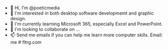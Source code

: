 - 👋 Hi, I'm @poeticmedia
- 👀 I'm interested in both desktop software developmemt and graphic design.
- 🌱 I'm currently learning Microsoft 365, especially Excel and PowerPoint.
- 💞️ I'm looking to collaborate on ...
- 📫 Send me emails if you can help me learn more computer skills. Email: me # fltrg.com

<!---
poeticmedia/poeticmedia is a ✨ special ✨ repository because its `README.md` (this file) appears on your GitHub profile.
You can click the Preview link to take a look at your changes.
--->
